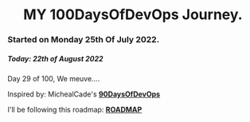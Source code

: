 <h1 align=center>
  MY 100DaysOfDevOps Journey.
</h1>

### Started on Monday 25th Of July 2022.
##### Today: 22th of August 2022

Day 29 of 100, We meuve....

Inspired by: MichealCade's [**90DaysOfDevOps**](https://github.com/MichaelCade/90DaysOfDevOps)

I'll be following this roadmap: [**ROADMAP**](https://devopslearning.medium.com/100-days-of-devops-day-100-thanks-everyone-and-happy-learning-f014f0aad490)


